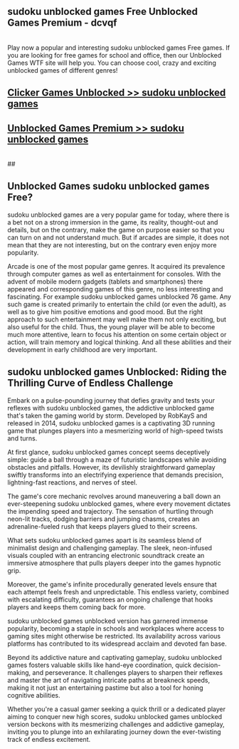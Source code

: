 ## sudoku unblocked games Free Unblocked Games Premium - dcvqf <br>
<br>
Play now a popular and interesting sudoku unblocked games Free games. If you are looking for free games for school and office, then our Unblocked Games WTF site will help you. You can choose cool, crazy and exciting unblocked games of different genres!


##  [Clicker Games Unblocked >> sudoku unblocked games](http://freeplayer.one?title=sudoku_unblocked_games&ref=05)

##  [Unblocked Games Premium >> sudoku unblocked games](http://freeplayer.one?title=sudoku_unblocked_games&ref=05)
  <br>
  ##



## Unblocked Games sudoku unblocked games Free?

sudoku unblocked games are a very popular game for today, where there is a bet not on a strong immersion in the game, its reality, thought-out and details, but on the contrary, make the game on purpose easier so that you can turn on and not understand much. But if arcades are simple, it does not mean that they are not interesting, but on the contrary even enjoy more popularity.

Arcade is one of the most popular game genres. It acquired its prevalence through computer games as well as entertainment for consoles. With the advent of mobile modern gadgets (tablets and smartphones) there appeared and corresponding games of this genre, no less interesting and fascinating. For example sudoku unblocked games unblocked 76 game. Any such game is created primarily to entertain the child (or even the adult), as well as to give him positive emotions and good mood. But the right approach to such entertainment may well make them not only exciting, but also useful for the child. Thus, the young player will be able to become much more attentive, learn to focus his attention on some certain object or action, will train memory and logical thinking. And all these abilities and their development in early childhood are very important.

##  sudoku unblocked games Unblocked: Riding the Thrilling Curve of Endless Challenge

Embark on a pulse-pounding journey that defies gravity and tests your reflexes with sudoku unblocked games, the addictive unblocked game that's taken the gaming world by storm. Developed by RobKayS and released in 2014, sudoku unblocked games is a captivating 3D running game that plunges players into a mesmerizing world of high-speed twists and turns.

At first glance, sudoku unblocked games concept seems deceptively simple: guide a ball through a maze of futuristic landscapes while avoiding obstacles and pitfalls. However, its devilishly straightforward gameplay swiftly transforms into an electrifying experience that demands precision, lightning-fast reactions, and nerves of steel.

The game's core mechanic revolves around maneuvering a ball down an ever-steepening sudoku unblocked games, where every movement dictates the impending speed and trajectory. The sensation of hurtling through neon-lit tracks, dodging barriers and jumping chasms, creates an adrenaline-fueled rush that keeps players glued to their screens.

What sets sudoku unblocked games apart is its seamless blend of minimalist design and challenging gameplay. The sleek, neon-infused visuals coupled with an entrancing electronic soundtrack create an immersive atmosphere that pulls players deeper into the games hypnotic grip.

Moreover, the game's infinite procedurally generated levels ensure that each attempt feels fresh and unpredictable. This endless variety, combined with escalating difficulty, guarantees an ongoing challenge that hooks players and keeps them coming back for more.

sudoku unblocked games unblocked version has garnered immense popularity, becoming a staple in schools and workplaces where access to gaming sites might otherwise be restricted. Its availability across various platforms has contributed to its widespread acclaim and devoted fan base.

Beyond its addictive nature and captivating gameplay, sudoku unblocked games fosters valuable skills like hand-eye coordination, quick decision-making, and perseverance. It challenges players to sharpen their reflexes and master the art of navigating intricate paths at breakneck speeds, making it not just an entertaining pastime but also a tool for honing cognitive abilities.

Whether you're a casual gamer seeking a quick thrill or a dedicated player aiming to conquer new high scores, sudoku unblocked games unblocked version beckons with its mesmerizing challenges and addictive gameplay, inviting you to plunge into an exhilarating journey down the ever-twisting track of endless excitement.